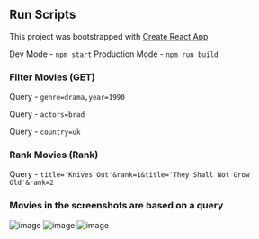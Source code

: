 ## Run Scripts
This project was bootstrapped with [Create React App](https://github.com/facebook/create-react-app)

Dev Mode - `npm start`
Production Mode - `npm run build`

### Filter Movies (GET)
 Query - `genre=drama,year=1990`
 
 Query - `actors=brad`
 
 Query - `country=uk`


### Rank Movies (Rank)
Query - `title='Knives Out'&rank=1&title='They Shall Not Grow Old'&rank=2`

### Movies in the screenshots are based on a query
![image](https://github.com/tmbalagan/react-movie-dashboard/assets/23442723/d2095e13-4161-4ad3-8dc5-c0812964480d)
![image](https://github.com/tmbalagan/react-movie-dashboard/assets/23442723/fc4381d9-2c74-493e-99c3-40bc62c9149c)
![image](https://github.com/tmbalagan/react-movie-dashboard/assets/23442723/58111a72-1492-4cb5-b9be-9643c4fd2239)




